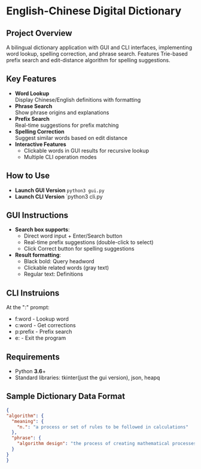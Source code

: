 # English-Chinese Digital Dictionary

## Project Overview
A bilingual dictionary application with GUI and CLI interfaces, implementing word lookup, spelling correction, and phrase search. Features Trie-based prefix search and edit-distance algorithm for spelling suggestions.

## Key Features
- **Word Lookup**  
  Display Chinese/English definitions with formatting
- **Phrase Search**  
  Show phrase origins and explanations
- **Prefix Search**  
  Real-time suggestions for prefix matching
- **Spelling Correction**  
  Suggest similar words based on edit distance
- **Interactive Features**  
  - Clickable words in GUI results for recursive lookup
  - Multiple CLI operation modes

## How to Use
- **Launch GUI Version**
  `python3 gui.py`
- **Launch CLI Version**
  `python3 cli.py
## GUI Instructions
- **Search box supports**:
  - Direct word input + Enter/Search button
  - Real-time prefix suggestions (double-click to select)
  - Click Correct button for spelling suggestions
- **Result formatting**:
  - Black bold: Query headword
  - Clickable related words (gray text)
  - Regular text: Definitions
## CLI Instruions
  At the ":" prompt:
  - f:word - Lookup word
  - c:word - Get corrections
  - p:prefix - Prefix search
  - e: - Exit the program
## Requirements
  - Python **3.6**+
  - Standard libraries: tkinter(just the gui version), json, heapq
## Sample Dictionary Data Format
  ```json
{
  "algorithm": {
    "meaning": {
      "n.": "a process or set of rules to be followed in calculations"
    },
    "phrase": {
      "algorithm design": "the process of creating mathematical processes"
    }
  }
}
  ```
